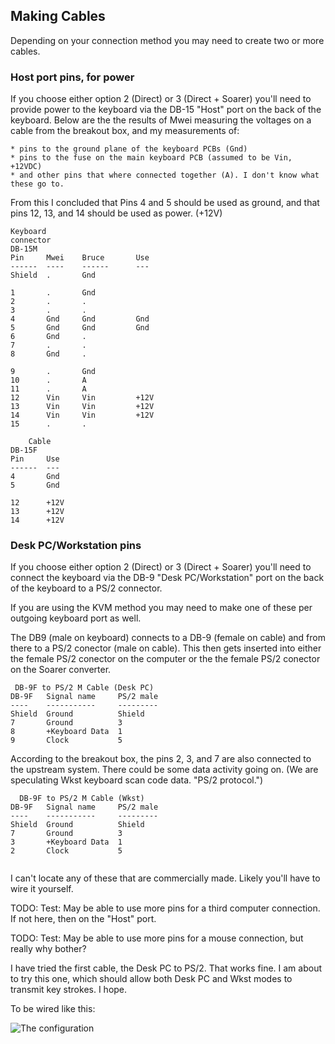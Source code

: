 ## Making Cables

Depending on your connection method you may need to create two or more cables.

### Host port pins, for power

If you choose either option 2 (Direct) or 3 (Direct + Soarer) you'll need to
provide power to the keyboard via the DB-15 "Host" port on the back of the
keyboard. Below are the the results of Mwei measuring the voltages on a cable
from the breakout box, and my measurements of:

    * pins to the ground plane of the keyboard PCBs (Gnd)
    * pins to the fuse on the main keyboard PCB (assumed to be Vin, +12VDC)
    * and other pins that where connected together (A). I don't know what these go to.

From this I concluded that Pins 4 and 5 should be used as ground, 
and that pins 12, 13, and 14 should be used as power. (+12V)

```
Keyboard 
connector
DB-15M                           
Pin     Mwei    Bruce       Use 
------  ----    ------      --- 
Shield  .       Gnd             

1       .       Gnd             
2       .       .               
3       .       .               
4       Gnd     Gnd         Gnd 
5       Gnd     Gnd         Gnd 
6       Gnd     .               
7       .       .               
8       Gnd     .               

9       .       Gnd             
10      .       A               
11      .       A               
12      Vin     Vin         +12V
13      Vin     Vin         +12V
14      Vin     Vin         +12V
15      .       .               
```
```
    Cable
DB-15F 
Pin     Use 
------  --- 
4       Gnd 
5       Gnd 

12      +12V
13      +12V
14      +12V          
```

### Desk PC/Workstation pins

If you choose either option 2 (Direct) or 3 (Direct + Soarer) you'll need to
connect the keyboard via the DB-9 "Desk PC/Workstation" port on the back of the
keyboard to a PS/2 connector.

If you are using the KVM method you may need to make one of these per outgoing
keyboard port as well.

The DB9 (male on keyboard) connects to a DB-9 (female on cable) and from there
to a PS/2 conector (male on cable). This then gets inserted into either the
female PS/2 conector on the computer or the the female PS/2 conector on the
Soarer converter.


```
 DB-9F to PS/2 M Cable (Desk PC)
DB-9F   Signal name     PS/2 male
----    -----------     ---------
Shield  Ground          Shield
7       Ground          3
8       +Keyboard Data  1
9       Clock           5
```

According to the breakout box, the pins 2, 3, and 7 are also connected to the
upstream system. There could be some data activity going on. (We are speculating
Wkst keyboard scan code data. "PS/2 protocol.")

```
  DB-9F to PS/2 M Cable (Wkst)
DB-9F   Signal name     PS/2 male
----    -----------     ---------
Shield  Ground          Shield
7       Ground          3
3       +Keyboard Data  1
2       Clock           5
    
```
I can't locate any of these that are commercially made. Likely you'll have to wire it yourself.

TODO: Test: May be able to use more pins for a third computer connection. If not
here, then on the "Host" port. 

TODO: Test: May be able to use more pins for a mouse connection, but really why
bother?

I have tried the first cable, the Desk PC to PS/2. That works fine.
I am about to try this one, which should allow both Desk PC and Wkst 
modes to transmit key strokes. I hope.

To be wired like this:

![The configuration](../master/images/Cherry%20G80-9009%20DB9%20to%202x%20PS2.png "DB-9 to Desk PC and Wkst")


